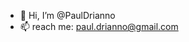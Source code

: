- 👋 Hi, I’m @PaulDrianno
- 📫 reach me: paul.drianno@gmail.com 

<!---
PaulDrianno/PaulDrianno is a ✨ special ✨ repository because its `README.md` (this file) appears on your GitHub profile.
You can click the Preview link to take a look at your changes.
--->
